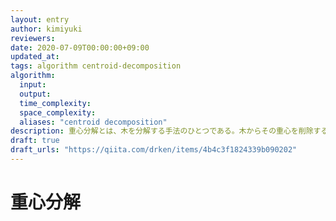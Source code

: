 ```yaml
---
layout: entry
author: kimiyuki
reviewers:
date: 2020-07-09T00:00:00+09:00
updated_at:
tags: algorithm centroid-decomposition
algorithm:
  input:
  output:
  time_complexity:
  space_complexity:
  aliases: "centroid decomposition"
description: 重心分解とは、木を分解する手法のひとつである。木からその重心を削除することを再帰的に行う。重心の削除のたびに木の大きさが半分以下になる。分解の過程に沿って重心だった頂点の集合に木構造を入れたとき、元々の木の頂点数を $n$ とすると分解されてできた木の高さが $O(\log n)$ になることを特徴とする。
draft: true
draft_urls: "https://qiita.com/drken/items/4b4c3f1824339b090202"
---
```


# 重心分解
